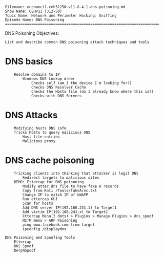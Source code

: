     Filename: eccouncil-ceh31250-v11-8-4-1-dns-poisoning.md
    Show Name: CEHv11 (312-50)
    Topic Name: Network and Perimeter Hacking: Sniffing
    Episode Name: DNS Poisoning ================================================================================

DNS Poisoning
Objectives:

    List and describe common DNS poisoning attack techniques and tools

#    DNS basics
        Resolve domains to IP
            Windows DNS Lookup order
                Checks self (am I the device I'm looking for?)
                Checks DNS Resolver Cache
                Checks the Hosts file (do I already know where this is?)
                Checks with DNS Servers

#    DNS Attacks
        Modifying hosts DNS info
        Tricks hosts to query malicious DNS
            Host file entries
            Malicious proxy

#    DNS cache poisoning
        Tricking clients into thinking that attacker is legit DNS
            Redirect targets to malicious sites
        DEMO: Ettercap for DNS poisoning
            Modify etter.dns file to have fake A records
            Copy from Kali /Tools/fakeArec.txt
            Change IP to match IP of bWAPP
            Run ettercap GUI
            Scan for hosts
            Add DNS server IP(192.168.241.1) to Target1
            Add victim IP(192.168.241.x) to Target2
            Ettercap Menu(3 dots) > Plugins > Manage Plugins > dns_spoof
            MITM menu > ARP Poisoning
            ping www.facebook.com from target
            ipconfig /displaydns

    DNS Poisoning and Spoofing Tools
        Ettercap
        DNS Spoof
        DerpNSpoof
